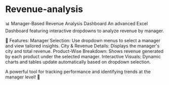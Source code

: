 # Revenue-analysis
📊 Manager-Based Revenue Analysis Dashboard
An advanced Excel Dashboard featuring interactive dropdowns to analyze revenue by manager.

🔑 Features:
Manager Selection: Use dropdown menus to select a manager and view tailored insights.
City & Revenue Details: Displays the manager's city and total revenue.
Product-Wise Breakdown: Shows revenue generated by each product under the selected manager.
Interactive Visuals: Dynamic charts and tables update automatically based on dropdown selection.

A powerful tool for tracking performance and identifying trends at the manager level! 🚀
